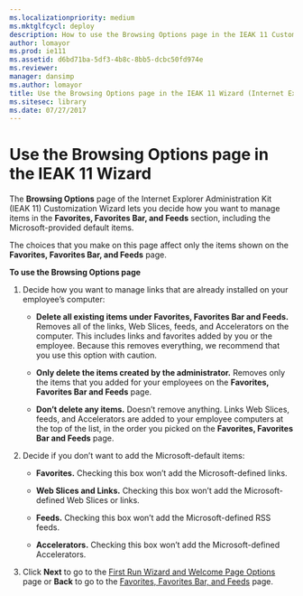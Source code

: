 ```yaml
---
ms.localizationpriority: medium
ms.mktglfcycl: deploy
description: How to use the Browsing Options page in the IEAK 11 Customization Wizard to manage items in the Favorites, Favorites Bar, and Feeds section.
author: lomayor
ms.prod: ie111
ms.assetid: d6bd71ba-5df3-4b8c-8bb5-dcbc50fd974e
ms.reviewer: 
manager: dansimp
ms.author: lomayor
title: Use the Browsing Options page in the IEAK 11 Wizard (Internet Explorer Administration Kit 11 for IT Pros)
ms.sitesec: library
ms.date: 07/27/2017
---
```



# Use the Browsing Options page in the IEAK 11 Wizard
The **Browsing Options** page of the Internet Explorer Administration Kit (IEAK 11) Customization Wizard lets you decide how you want to manage items in the **Favorites, Favorites Bar, and Feeds** section, including the Microsoft-provided default items.

The choices that you make on this page affect only the items shown on the **Favorites, Favorites Bar, and Feeds** page.

**To use the Browsing Options page**

1.  Decide how you want to manage links that are already installed on your employee’s computer:

    -   **Delete all existing items under Favorites, Favorites Bar and Feeds.** Removes all of the links, Web Slices, feeds, and Accelerators on the computer. This includes links and favorites added by you or the employee. Because this removes everything, we recommend that you use this option with caution.

    -   **Only delete the items created by the administrator.** Removes only the items that you added for your employees on the **Favorites, Favorites Bar and Feeds** page.

    -   **Don’t delete any items.** Doesn’t remove anything. Links Web Slices, feeds, and Accelerators are added to your employee computers at the top of the list, in the order you picked on the **Favorites, Favorites Bar and Feeds** page.

2.  Decide if you don’t want to add the Microsoft-default items:

    -   **Favorites.** Checking this box won’t add the Microsoft-defined links.

    -   **Web Slices and Links.** Checking this box won’t add the Microsoft-defined Web Slices or links.

    -   **Feeds.** Checking this box won’t add the Microsoft-defined RSS feeds.

    -   **Accelerators.** Checking this box won’t add the Microsoft-defined Accelerators.

3.  Click **Next** to go to the [First Run Wizard and Welcome Page Options](first-run-and-welcome-page-ieak11-wizard.md) page or **Back** to go to the [Favorites, Favorites Bar, and Feeds](favorites-favoritesbar-and-feeds-ieak11-wizard.md) page.

 

 





